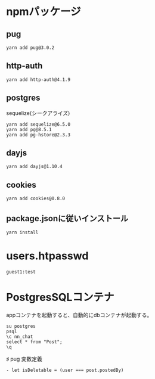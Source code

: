 # npmパッケージ
## pug
```
yarn add pug@3.0.2
```

## http-auth
```
yarn add http-auth@4.1.9
```

## postgres
sequelize(シークアライズ)

```
yarn add sequelize@6.5.0
yarn add pg@8.5.1
yarn add pg-hstore@2.3.3
```

## dayjs
```
yarn add dayjs@1.10.4
```

## cookies
```
yarn add cookies@0.8.0
```

## package.jsonに従いインストール
```
yarn install
```

# users.htpasswd
```
guest1:test
```

# PostgresSQLコンテナ
appコンテナを起動すると、自動的にdbコンテナが起動する。
```
su postgres
psql
\c nn_chat
select * from "Post";
\q
```

♯ pug
変数定義
```
- let isDeletable = (user === post.postedBy)
```